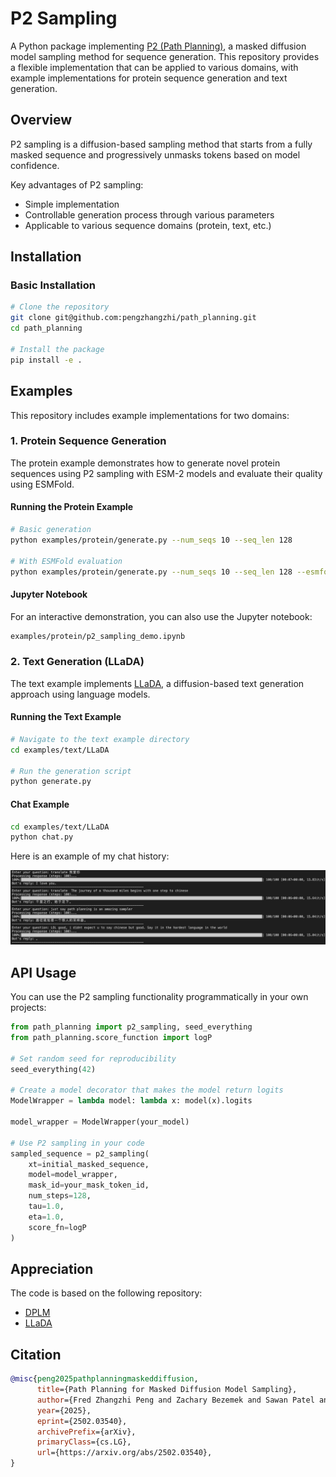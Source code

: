 # P2 Sampling

A Python package implementing [P2 (Path Planning)](https://arxiv.org/pdf/2502.03540), a masked diffusion model sampling method for sequence generation. This repository provides a flexible implementation that can be applied to various domains, with example implementations for protein sequence generation and text generation.

## Overview

P2 sampling is a diffusion-based sampling method that starts from a fully masked sequence and progressively unmasks tokens based on model confidence. 

Key advantages of P2 sampling:
- Simple implementation
- Controllable generation process through various parameters
- Applicable to various sequence domains (protein, text, etc.)

## Installation

### Basic Installation

```bash
# Clone the repository
git clone git@github.com:pengzhangzhi/path_planning.git
cd path_planning

# Install the package
pip install -e .
```

## Examples

This repository includes example implementations for two domains:

### 1. Protein Sequence Generation

The protein example demonstrates how to generate novel protein sequences using P2 sampling with ESM-2 models and evaluate their quality using ESMFold.

#### Running the Protein Example

```bash
# Basic generation
python examples/protein/generate.py --num_seqs 10 --seq_len 128

# With ESMFold evaluation
python examples/protein/generate.py --num_seqs 10 --seq_len 128 --esmfold_eval --save_dir results/test_run
```

#### Jupyter Notebook

For an interactive demonstration, you can also use the Jupyter notebook:

```bash
examples/protein/p2_sampling_demo.ipynb
```

### 2. Text Generation (LLaDA)

The text example implements [LLaDA](https://arxiv.org/abs/2502.09992), a diffusion-based text generation approach using language models.

#### Running the Text Example

```bash
# Navigate to the text example directory
cd examples/text/LLaDA

# Run the generation script
python generate.py
```

#### Chat Example

```bash
cd examples/text/LLaDA
python chat.py
```
Here is an example of my chat history:

![alt text](assets/chat_example.png)

## API Usage

You can use the P2 sampling functionality programmatically in your own projects:

```python
from path_planning import p2_sampling, seed_everything
from path_planning.score_function import logP

# Set random seed for reproducibility
seed_everything(42)

# Create a model decorator that makes the model return logits
ModelWrapper = lambda model: lambda x: model(x).logits

model_wrapper = ModelWrapper(your_model)

# Use P2 sampling in your code
sampled_sequence = p2_sampling(
    xt=initial_masked_sequence,
    model=model_wrapper,
    mask_id=your_mask_token_id,
    num_steps=128,
    tau=1.0,
    eta=1.0,
    score_fn=logP
)
```

## Appreciation

The code is based on the following repository:

- [DPLM](https://github.com/bytedance/dplm)
- [LLaDA](https://github.com/ML-GSAI/LLaDA)


## Citation

```bibtex
@misc{peng2025pathplanningmaskeddiffusion,
      title={Path Planning for Masked Diffusion Model Sampling}, 
      author={Fred Zhangzhi Peng and Zachary Bezemek and Sawan Patel and Jarrid Rector-Brooks and Sherwood Yao and Alexander Tong and Pranam Chatterjee},
      year={2025},
      eprint={2502.03540},
      archivePrefix={arXiv},
      primaryClass={cs.LG},
      url={https://arxiv.org/abs/2502.03540}, 
}
```

